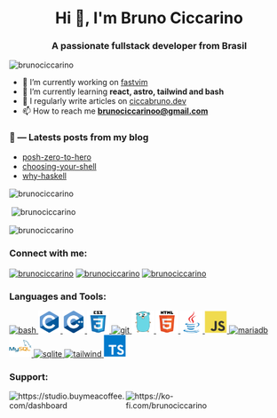 
<h1 align="center">Hi 👋, I'm Bruno Ciccarino</h1>
<h3 align="center">A passionate fullstack developer from Brasil</h3>

<p align="left"> <img src="https://komarev.com/ghpvc/?username=brunociccarino&label=Profile%20views&color=0e75b6&style=flat" alt="brunociccarino" /> </p>

- 🔭 I’m currently working on [fastvim](https://github.com/fastvim/fastvim)
- 🌱 I’m currently learning **react, astro, tailwind and bash**
- 📝 I regularly write articles on [ciccabruno.dev](https://brunociccarino.github.io/)
- 📫 How to reach me **brunociccarinoo@gmail.com**

### 📝 — Latests posts from my blog

- [posh-zero-to-hero](https://brunociccarino.github.io/posts/posh-zero-to-hero/)
- [choosing-your-shell](https://brunociccarino.github.io/posts/choosing-your-shell/)
- [why-haskell](https://brunociccarino.github.io/posts/why-haskell/)

<p><img align="center" src="https://github-readme-streak-stats.herokuapp.com/?user=brunociccarino&theme=radical" alt="brunociccarino" /></p>
<p>&nbsp;<img align="center" src="https://github-readme-stats.vercel.app/api?username=brunociccarino&show_icons=true&locale=en&theme=radical" alt="brunociccarino" /></p>
<p><img align="center" src="https://github-readme-stats.vercel.app/api/top-langs?username=brunociccarino&show_icons=true&locale=en&layout=compact&theme=radical" alt="brunociccarino" /></p>

<h3 align="left">Connect with me:</h3>
<p align="left">
<a href="https://twitter.com/brunociccarino" target="blank"><img align="center" src="https://raw.githubusercontent.com/rahuldkjain/github-profile-readme-generator/master/src/images/icons/Social/twitter.svg" alt="brunociccarino" height="30" width="40" /></a>
<a href="brunociccarinoo@gmail.com"><img align="center" src="https://camo.githubusercontent.com/7625fb2f936160a789b29a32fa800fb8d0d4318b04765c428e9861e4d8191503/68747470733a2f2f696d672e69636f6e73382e636f6d2f666c75656e63792f32782f676d61696c2d6e65772e706e67" alt="brunociccarino" height="30" width="40"></a>
<a href="https://t.me/ciccabruno"><img align="center" src="https://camo.githubusercontent.com/777e4f30947c063a43f1eaacb5140e5f295302e61713fb842f634383788e0882/68747470733a2f2f696d672e69636f6e73382e636f6d2f636f6c6f722f32782f74656c656772616d2d6170702e706e67" alt="brunociccarino" height="30" width="40"></a>
</p>

<h3 align="left">Languages and Tools:</h3>
<p align="left"> <a href="https://www.gnu.org/software/bash/" target="_blank" rel="noreferrer"> <img src="https://media2.dev.to/dynamic/image/width=180,height=,fit=scale-down,gravity=auto,format=auto/https%3A%2F%2Fdev-to-uploads.s3.amazonaws.com%2Fuploads%2Fbadge%2Fbadge_image%2F24%2Fshell-sticker.png" alt="bash" width="40" height="40"/> </a> <a href="https://www.cprogramming.com/" target="_blank" rel="noreferrer"> <img src="https://raw.githubusercontent.com/devicons/devicon/master/icons/c/c-original.svg" alt="c" width="40" height="40"/> </a> <a href="https://www.w3schools.com/cpp/" target="_blank" rel="noreferrer"> <img src="https://raw.githubusercontent.com/devicons/devicon/master/icons/cplusplus/cplusplus-original.svg" alt="cplusplus" width="40" height="40"/> </a> <a href="https://www.w3schools.com/css/" target="_blank" rel="noreferrer"> <img src="https://raw.githubusercontent.com/devicons/devicon/master/icons/css3/css3-original-wordmark.svg" alt="css3" width="40" height="40"/> </a> <a href="https://git-scm.com/" target="_blank" rel="noreferrer"> <img src="https://www.vectorlogo.zone/logos/git-scm/git-scm-icon.svg" alt="git" width="40" height="40"/> </a> <a href="https://golang.org" target="_blank" rel="noreferrer"> <img src="https://raw.githubusercontent.com/devicons/devicon/master/icons/go/go-original.svg" alt="go" width="40" height="40"/> </a> <a href="https://www.w3.org/html/" target="_blank" rel="noreferrer"> <img src="https://raw.githubusercontent.com/devicons/devicon/master/icons/html5/html5-original-wordmark.svg" alt="html5" width="40" height="40"/> </a> <a href="https://www.java.com" target="_blank" rel="noreferrer"> <img src="https://raw.githubusercontent.com/devicons/devicon/master/icons/java/java-original.svg" alt="java" width="40" height="40"/> </a> <a href="https://developer.mozilla.org/en-US/docs/Web/JavaScript" target="_blank" rel="noreferrer"> <img src="https://raw.githubusercontent.com/devicons/devicon/master/icons/javascript/javascript-original.svg" alt="javascript" width="40" height="40"/> </a> <a href="https://mariadb.org/" target="_blank" rel="noreferrer"> <img src="https://www.vectorlogo.zone/logos/mariadb/mariadb-icon.svg" alt="mariadb" width="40" height="40"/> </a> <a href="https://www.mysql.com/" target="_blank" rel="noreferrer"> <img src="https://raw.githubusercontent.com/devicons/devicon/master/icons/mysql/mysql-original-wordmark.svg" alt="mysql" width="40" height="40"/> </a> <a href="https://www.sqlite.org/" target="_blank" rel="noreferrer"> <img src="https://www.vectorlogo.zone/logos/sqlite/sqlite-icon.svg" alt="sqlite" width="40" height="40"/> </a> <a href="https://tailwindcss.com/" target="_blank" rel="noreferrer"> <img src="https://www.vectorlogo.zone/logos/tailwindcss/tailwindcss-icon.svg" alt="tailwind" width="40" height="40"/> </a> <a href="https://www.typescriptlang.org/" target="_blank" rel="noreferrer"> <img src="https://raw.githubusercontent.com/devicons/devicon/master/icons/typescript/typescript-original.svg" alt="typescript" width="40" height="40"/> </a> </p>

<h3 align="left">Support:</h3>
<p><a href="https://www.buymeacoffee.com/https://studio.buymeacoffee.com/dashboard"> <img align="left" src="https://cdn.buymeacoffee.com/buttons/v2/default-yellow.png" height="50" width="210" alt="https://studio.buymeacoffee.com/dashboard" /></a><a href="https://ko-fi.com/https://ko-fi.com/brunociccarino"> <img align="left" src="https://cdn.ko-fi.com/cdn/kofi3.png?v=3" height="50" width="210" alt="https://ko-fi.com/brunociccarino" /></a></p><br><br>


